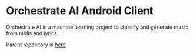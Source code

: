 # Orchestrate AI Android Client

Orchestrate AI is a machine learning project to classify and generate music from midis and lyrics.

Parent repository is [here](https://github.com/amrittb/orchestrate-ai)